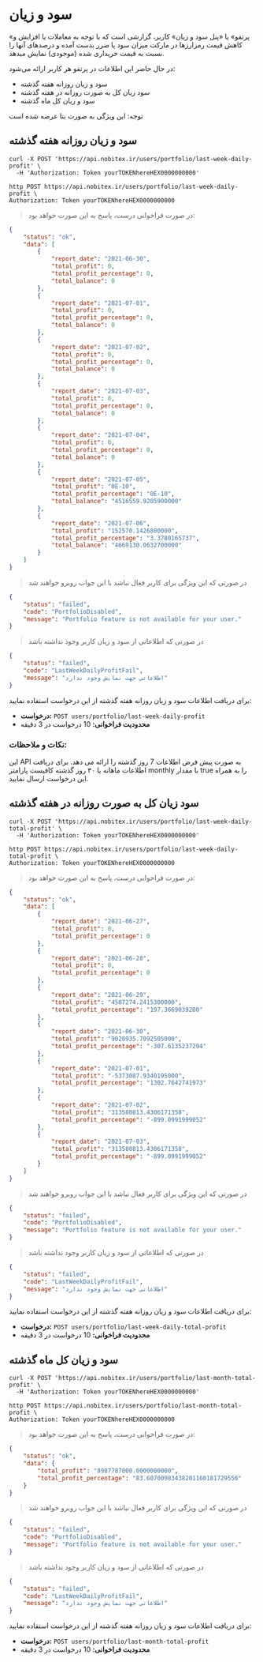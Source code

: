 <h1 id="portfolio">سود و زیان</h1>

«پرتفو» یا «پنل سود و زیان» کاربر، گزارشی است که با توجه به معاملات یا افزایش و کاهش قیمت رمزارزها در مارکت میزان سود یا ضرر بدست آمده و درصدهای آنها را نسبت به قیمت خریداری شده (موجودی) نمایش میدهد.

در حال حاضر این اطلاعات در پرتفو هر کاربر ارائه می‌شود:

* سود و زیان روزانه هفته گذشته
* سود زیان کل به صورت روزانه در هفته گذشته
* سود و زیان کل ماه گذشته


<aside class="warning"> توجه: این ویژگی به صورت بتا عرضه شده است</aside>

<h2 id="last-week-daily-profit">سود و زیان روزانه هفته گذشته</h2>

```shell
curl -X POST 'https://api.nobitex.ir/users/portfolio/last-week-daily-profit' \
  -H 'Authorization: Token yourTOKENhereHEX0000000000'
```

```plaintext
http POST https://api.nobitex.ir/users/portfolio/last-week-daily-profit \
Authorization: Token yourTOKENhereHEX0000000000
```

> در صورت فراخوانی درست، پاسخ به این صورت خواهد بود:

```json
{
    "status": "ok",
    "data": [
        {
            "report_date": "2021-06-30",
            "total_profit": 0,
            "total_profit_percentage": 0,
            "total_balance": 0
        },
        {
            "report_date": "2021-07-01",
            "total_profit": 0,
            "total_profit_percentage": 0,
            "total_balance": 0
        },
        {
            "report_date": "2021-07-02",
            "total_profit": 0,
            "total_profit_percentage": 0,
            "total_balance": 0
        },
        {
            "report_date": "2021-07-03",
            "total_profit": 0,
            "total_profit_percentage": 0,
            "total_balance": 0
        },
        {
            "report_date": "2021-07-04",
            "total_profit": 0,
            "total_profit_percentage": 0,
            "total_balance": 0
        },
        {
            "report_date": "2021-07-05",
            "total_profit": "0E-10",
            "total_profit_percentage": "0E-10",
            "total_balance": "4516559.9205900000"
        },
        {
            "report_date": "2021-07-06",
            "total_profit": "152570.1426800000",
            "total_profit_percentage": "3.3780165737",
            "total_balance": "4669130.0632700000"
        }
    ]
}
```

> در صورتی که این ویژگی برای کاربر فعال نباشد با این جواب روبرو خواهند شد

```json
{
    "status": "failed",
    "code": "PortfolioDisabled",
    "message": "Portfolio feature is not available for your user."
}
```

> در صورتی که اطلاعاتی از سود و زیان کاربر وجود نداشته باشد

```json
{
    "status": "failed",
    "code": "LastWeekDailyProfitFail",
    "message": "اطلاعاتی جهت نمایش وجود ندارد"
}
```

برای دریافت اطلاعات سود و زیان روزانه هفته گذشته از این درخواست استفاده نمایید:

* **درخواست:** `POST users/portfolio/last-week-daily-profit`
* **محدودیت فراخوانی:** 10 درخواست در 3 دقیقه

### نکات و ملاحظات: 
این API به صورت پیش فرض اطلاعات 7 روز گذشته را ارائه می دهد. برای دریافت اطلاعات ماهانه یا ۳۰ روز گذشته کافیست پارامتر monthly با مقدار true را به همراه این درخواست ارسال نمایید.

<h2 id="last-week-daily-total-profit">سود زیان کل به صورت روزانه در هفته گذشته</h2>

```shell
curl -X POST 'https://api.nobitex.ir/users/portfolio/last-week-daily-total-profit' \
  -H 'Authorization: Token yourTOKENhereHEX0000000000'
```

```plaintext
http POST https://api.nobitex.ir/users/portfolio/last-week-daily-total-profit \
Authorization: Token yourTOKENhereHEX0000000000
```

> در صورت فراخوانی درست، پاسخ به این صورت خواهد بود:

```json
{
    "status": "ok",
    "data": [
        {
            "report_date": "2021-06-27",
            "total_profit": 0,
            "total_profit_percentage": 0
        },
        {
            "report_date": "2021-06-28",
            "total_profit": 0,
            "total_profit_percentage": 0
        },
        {
            "report_date": "2021-06-29",
            "total_profit": "4507274.2415300000",
            "total_profit_percentage": "197.3669039200"
        },
        {
            "report_date": "2021-06-30",
            "total_profit": "9020935.7092505000",
            "total_profit_percentage": "-307.6135237294"
        },
        {
            "report_date": "2021-07-01",
            "total_profit": "-5373087.9340195000",
            "total_profit_percentage": "1302.7642741973"
        },
        {
            "report_date": "2021-07-02",
            "total_profit": "313580813.4306171358",
            "total_profit_percentage": "-899.0991999052"
        },
        {
            "report_date": "2021-07-03",
            "total_profit": "313580813.4306171358",
            "total_profit_percentage": "-899.0991999052"
        }
    ]
}
```

> در صورتی که این ویژگی برای کاربر فعال نباشد با این جواب روبرو خواهند شد

```json
{
    "status": "failed",
    "code": "PortfolioDisabled",
    "message": "Portfolio feature is not available for your user."
}
```

> در صورتی که اطلاعاتی از سود و زیان کاربر وجود نداشته باشد

```json
{
    "status": "failed",
    "code": "LastWeekDailyProfitFail",
    "message": "اطلاعاتی جهت نمایش وجود ندارد"
}
```

برای دریافت اطلاعات سود و زیان روزانه هفته گذشته از این درخواست استفاده نمایید:

* **درخواست:** `POST users/portfolio/last-week-daily-total-profit`
* **محدودیت فراخوانی:** 10 درخواست در 3 دقیقه



<h2 id="last-month-total-profit">سود و زیان کل ماه گذشته</h2>

```shell
curl -X POST 'https://api.nobitex.ir/users/portfolio/last-month-total-profit' \
  -H 'Authorization: Token yourTOKENhereHEX0000000000'
```

```plaintext
http POST https://api.nobitex.ir/users/portfolio/last-month-total-profit \
Authorization: Token yourTOKENhereHEX0000000000
```

> در صورت فراخوانی درست، پاسخ به این صورت خواهد بود:

```json
{
    "status": "ok",
    "data": {
        "total_profit": "8987787000.0000000000",
        "total_profit_percentage": "83.60700983438201160181729556"
    }
}
```

> در صورتی که این ویژگی برای کاربر فعال نباشد با این جواب روبرو خواهند شد

```json
{
    "status": "failed",
    "code": "PortfolioDisabled",
    "message": "Portfolio feature is not available for your user."
}
```

> در صورتی که اطلاعاتی از سود و زیان کاربر وجود نداشته باشد

```json
{
    "status": "failed",
    "code": "LastWeekDailyProfitFail",
    "message": "اطلاعاتی جهت نمایش وجود ندارد"
}
```

برای دریافت اطلاعات سود و زیان روزانه هفته گذشته از این درخواست استفاده نمایید:

* **درخواست:** `POST users/portfolio/last-month-total-profit`
* **محدودیت فراخوانی:** 10 درخواست در 3 دقیقه



